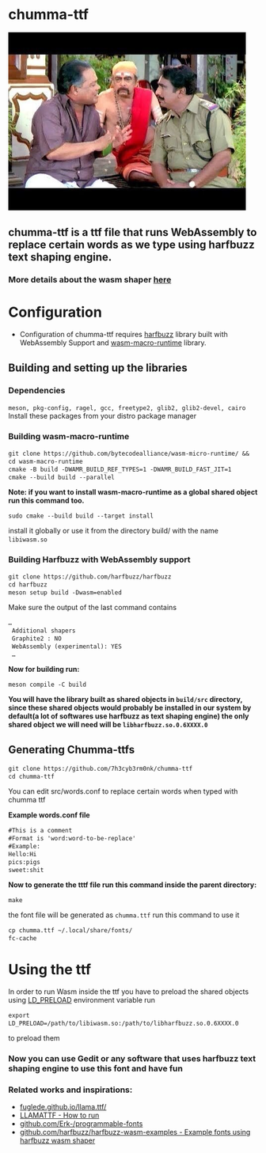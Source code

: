 # chumma-ttf 
![](chumma.jpg)
## chumma-ttf is a ttf file that runs WebAssembly to replace certain words as we type using harfbuzz text shaping engine.
### More details about the wasm shaper [here](https://github.com/harfbuzz/harfbuzz/blob/main/docs/wasm-shaper.md)


# Configuration 
- Configuration of chumma-ttf requires [harfbuzz](https://github.com/harfbuzz/harfbuzz) library built with WebAssembly Support and [wasm-macro-runtime](https://github.com/bytecodealliance/wasm-micro-runtime) library.
## Building and setting up the libraries
### Dependencies
`meson, pkg-config, ragel, gcc, freetype2, glib2, glib2-devel, cairo`
Install these packages from your distro package manager

### Building wasm-macro-runtime
   ```
   git clone https://github.com/bytecodealliance/wasm-micro-runtime/ && cd wasm-macro-runtime
   cmake -B build -DWAMR_BUILD_REF_TYPES=1 -DWAMR_BUILD_FAST_JIT=1
   cmake --build build --parallel
   ```
   **Note: if you want to install wasm-macro-runtime as a global shared object run this command too.**
   ```
   sudo cmake --build build --target install
   ```
   install it globally or use it from the directory build/ with the name `libiwasm.so`

### Building Harfbuzz with WebAssembly support

```
git clone https://github.com/harfbuzz/harfbuzz
cd harfbuzz
meson setup build -Dwasm=enabled
```

Make sure the output of the last command contains

```
…
 Additional shapers
 Graphite2 : NO
 WebAssembly (experimental): YES
 …

```

**Now for building run:**
```
meson compile -C build
```
**You will have the library built as shared objects in `build/src` directory, since these shared objects would probably be installed in our system by default(a lot of softwares use harfbuzz as text shaping engine)
the only shared object we will need will be `libharfbuzz.so.0.6XXXX.0`** 

## Generating Chumma-ttfs

```
git clone https://github.com/7h3cyb3rm0nk/chumma-ttf
cd chumma-ttf
```
You can edit src/words.conf to replace certain words when typed with chumma ttf

**Example words.conf file**
```
#This is a comment
#Format is 'word:word-to-be-replace'
#Example:
Hello:Hi
pics:pigs
sweet:shit
```

**Now to generate the tttf file run this command inside the parent directory:**
```
make
```
the font file will be generated as `chumma.ttf`
run this command to use it
```
cp chumma.ttf ~/.local/share/fonts/
fc-cache
```

# Using the ttf 
In order to run Wasm inside the ttf you have to preload the shared objects using [LD_PRELOAD](https://man7.org/linux/man-pages/man8/ld.so.8.html) environment variable
run
```
export LD_PRELOAD=/path/to/libiwasm.so:/path/to/libharfbuzz.so.0.6XXXX.0
```
to preload them

### Now you can use Gedit or any software that uses harfbuzz text shaping engine to use this font and have fun


### Related works and inspirations:
- [fuglede.github.io/llama.ttf/](https://fuglede.github.io/llama.ttf/)
- [LLAMATTF - How to run](https://7h3cyb3rm0nk.medium.com/llamattf-run-llm-inside-a-font-file-161709907630)
- [github.com/Erk-/programmable-fonts](https://github.com/Erk-/programmable-fonts)
- [github.com/harfbuzz/harfbuzz-wasm-examples - Example fonts using harfbuzz wasm shaper](https://github.com/harfbuzz/harfbuzz-wasm-examples)


